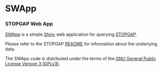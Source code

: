 # SWApp
### **S**TOPGAP **W**eb **App**

[SWApp](http://ec2-54-152-192-180.compute-1.amazonaws.com:3838/SWApp/) is a simple [Shiny](https://shiny.rstudio.com) web application for querying [STOPGAP](https://github.com/StatGenPRD/STOPGAP).

Please refer to the STOPGAP [README](https://github.com/StatGenPRD/STOPGAP/blob/master/README.md) for information about the underlying data. 

The SWApp code is distributed under the terms of the [GNU General Public License Version 3 (GPLv3)](https://www.gnu.org/licenses/gpl-3.0.en.html).
